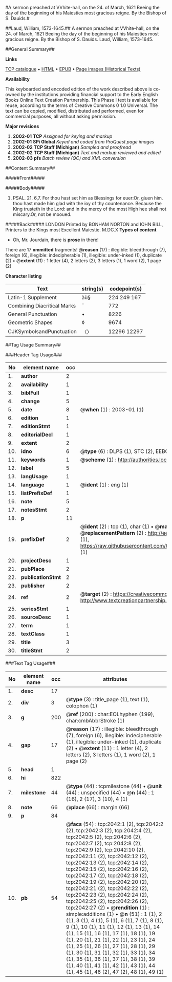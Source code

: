 #A sermon preached at VVhite-hall, on the 24. of March, 1621 Beeing the day of the beginning of his Maiesties most gracious reigne. By the Bishop of S. Dauids.#

##Laud, William, 1573-1645.##
A sermon preached at VVhite-hall, on the 24. of March, 1621 Beeing the day of the beginning of his Maiesties most gracious reigne. By the Bishop of S. Dauids.
Laud, William, 1573-1645.

##General Summary##

**Links**

[TCP catalogue](http://www.ota.ox.ac.uk/tcp/)  • 
[HTML](http://tei.it.ox.ac.uk/tcp/Texts-HTML/free/A05/A05166.html)  • 
[EPUB](http://tei.it.ox.ac.uk/tcp/Texts-EPUB/free/A05/A05166.epub) • 
[Page images (Historical Texts)](https://data.historicaltexts.jisc.ac.uk/view?pubId=eebo-99837702e&pageId=eebo-99837702e-2042-1)

**Availability**

This keyboarded and encoded edition of the
	       work described above is co-owned by the institutions
	       providing financial support to the Early English Books
	       Online Text Creation Partnership. This Phase I text is
	       available for reuse, according to the terms of Creative
	       Commons 0 1.0 Universal. The text can be copied,
	       modified, distributed and performed, even for
	       commercial purposes, all without asking permission.

**Major revisions**

1. __2002-01__ __TCP__ *Assigned for keying and markup*
1. __2002-01__ __SPi Global__ *Keyed and coded from ProQuest page images*
1. __2002-02__ __TCP Staff (Michigan)__ *Sampled and proofread*
1. __2002-02__ __TCP Staff (Michigan)__ *Text and markup reviewed and edited*
1. __2002-03__ __pfs__ *Batch review (QC) and XML conversion*

##Content Summary##

#####Front#####

#####Body#####

1. PSAL. 21. 6,7. For thou hast set him as Blessings for euer:Or, giuen him. thou hast made him glad with the ioy of thy countenance. Because the King trusteth in the Lord: and in the mercy of the most High hee shall not miscary.Or, not be mooued.

#####Back#####
LONDON Printed by BONHAM NORTON and IOHN BILL, Printers to the Kings most Excellent Maiestie. M.DC.X
**Types of content**

  * Oh, Mr. Jourdain, there is **prose** in there!

There are 17 **ommitted** fragments! 
 @__reason__ (17) : illegible: bleedthrough (7), foreign (6), illegible: indecipherable (1), illegible: under-inked (1), duplicate (2)  •  @__extent__ (11) : 1 letter (4), 2 letters (2), 3 letters (1), 1 word (2), 1 page (2)

**Character listing**


|Text|string(s)|codepoint(s)|
|---|---|---|
|Latin-1 Supplement|àù§|224 249 167|
|Combining             Diacritical Marks|̄|772|
|General Punctuation|•|8226|
|Geometric Shapes|◊|9674|
|CJKSymbolsandPunctuation|〈〉|12296 12297|

##Tag Usage Summary##

###Header Tag Usage###

|No|element name|occ|attributes|
|---|---|---|---|
|1.|__author__|2||
|2.|__availability__|1||
|3.|__biblFull__|1||
|4.|__change__|5||
|5.|__date__|8| @__when__ (1) : 2003-01 (1)|
|6.|__edition__|1||
|7.|__editionStmt__|1||
|8.|__editorialDecl__|1||
|9.|__extent__|2||
|10.|__idno__|6| @__type__ (6) : DLPS (1), STC (2), EEBO-CITATION (1), PROQUEST (1), VID (1)|
|11.|__keywords__|1| @__scheme__ (1) : http://authorities.loc.gov/ (1)|
|12.|__label__|5||
|13.|__langUsage__|1||
|14.|__language__|1| @__ident__ (1) : eng (1)|
|15.|__listPrefixDef__|1||
|16.|__note__|5||
|17.|__notesStmt__|2||
|18.|__p__|11||
|19.|__prefixDef__|2| @__ident__ (2) : tcp (1), char (1)  •  @__matchPattern__ (2) : ([0-9\-]+):([0-9IVX]+) (1), (.+) (1)  •  @__replacementPattern__ (2) : http://eebo.chadwyck.com/downloadtiff?vid=$1&page=$2 (1), https://raw.githubusercontent.com/textcreationpartnership/Texts/master/tcpchars.xml#$1 (1)|
|20.|__projectDesc__|1||
|21.|__pubPlace__|2||
|22.|__publicationStmt__|2||
|23.|__publisher__|2||
|24.|__ref__|2| @__target__ (2) : https://creativecommons.org/publicdomain/zero/1.0/ (1), http://www.textcreationpartnership.org/docs/. (1)|
|25.|__seriesStmt__|1||
|26.|__sourceDesc__|1||
|27.|__term__|1||
|28.|__textClass__|1||
|29.|__title__|3||
|30.|__titleStmt__|2||


###Text Tag Usage###

|No|element name|occ|attributes|
|---|---|---|---|
|1.|__desc__|17||
|2.|__div__|3| @__type__ (3) : title_page (1), text (1), colophon (1)|
|3.|__g__|200| @__ref__ (200) : char:EOLhyphen (199), char:cmbAbbrStroke (1)|
|4.|__gap__|17| @__reason__ (17) : illegible: bleedthrough (7), foreign (6), illegible: indecipherable (1), illegible: under-inked (1), duplicate (2)  •  @__extent__ (11) : 1 letter (4), 2 letters (2), 3 letters (1), 1 word (2), 1 page (2)|
|5.|__head__|1||
|6.|__hi__|822||
|7.|__milestone__|44| @__type__ (44) : tcpmilestone (44)  •  @__unit__ (44) : unspecified (44)  •  @__n__ (44) : 1 (16), 2 (17), 3 (10), 4 (1)|
|8.|__note__|66| @__place__ (66) : margin (66)|
|9.|__p__|84||
|10.|__pb__|54| @__facs__ (54) : tcp:2042:1 (2), tcp:2042:2 (2), tcp:2042:3 (2), tcp:2042:4 (2), tcp:2042:5 (2), tcp:2042:6 (2), tcp:2042:7 (2), tcp:2042:8 (2), tcp:2042:9 (2), tcp:2042:10 (2), tcp:2042:11 (2), tcp:2042:12 (2), tcp:2042:13 (2), tcp:2042:14 (2), tcp:2042:15 (2), tcp:2042:16 (2), tcp:2042:17 (2), tcp:2042:18 (2), tcp:2042:19 (2), tcp:2042:20 (2), tcp:2042:21 (2), tcp:2042:22 (2), tcp:2042:23 (2), tcp:2042:24 (2), tcp:2042:25 (2), tcp:2042:26 (2), tcp:2042:27 (2)  •  @__rendition__ (1) : simple:additions (1)  •  @__n__ (51) : 1 (1), 2 (1), 3 (1), 4 (1), 5 (1), 6 (1), 7 (1), 8 (1), 9 (1), 10 (1), 11 (1), 12 (1), 13 (1), 14 (1), 15 (1), 16 (1), 17 (1), 18 (1), 19 (1), 20 (1), 21 (1), 22 (1), 23 (1), 24 (1), 25 (1), 26 (1), 27 (1), 28 (1), 29 (1), 30 (1), 31 (1), 32 (1), 33 (1), 34 (1), 35 (1), 36 (1), 37 (1), 38 (1), 39 (1), 40 (1), 41 (1), 42 (1), 43 (1), 44 (1), 45 (1), 46 (2), 47 (2), 48 (1), 49 (1)|
